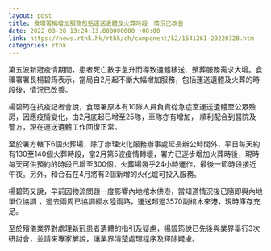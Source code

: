 ```yaml
---
layout: post
title: 食環署稱增加服務包括運送遺體及火葬時段　情況已改善
date: 2022-03-28 13:24:13.000000000 +08:00
link: https://news.rthk.hk/rthk/ch/component/k2/1641261-20220328.htm
categories: rthk
---
```


第五波新冠疫情期間，患者死亡數字急升而導致遺體移送、殯葬服務需求大增。食環署署長楊碧筠表示，當局自2月起不斷大幅增加服務，包括運送遺體及火葬的時段後，情況已改善。

楊碧筠在抗疫記者會說，食環署原本有10隊人員負責從急症室運送遺體至公眾殮房，因應疫情變化，由2月底起已增至25隊，車隊亦有增加， 順利配合到醫院及警方，現在運送遺體工作回復正常。 

至於署方轄下6個火葬場，除了辦理火化服務辦事處延長辦公時間外，平日每天約有130至140個火葬時段，當2月第5波疫情轉壞，署方已逐步增加火葬時後，現時每天可供預約的時段已增至300個，火葬場幾乎24小時運作，最後一節時段接近午夜。另外，和合石在4月將有2個新增的火化爐可投入服務。

楊碧筠又說，早前因物流問題一度影響內地棺木供港，當知道情況後已隨即與內地單位協調 ，過去兩周已協調經水陸兩路，運送超過3570副棺木來港，現時庫存充足。

至於殯儀業界對處理新冠患者遺體的指引及疑慮，楊碧筠說已先後與業界舉行3次研討會，並請來專家解說，讓業界清楚處理程序及釋除疑慮。
